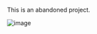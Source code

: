 This is an abandoned project.

![image](https://user-images.githubusercontent.com/4059636/52277588-5a923100-2955-11e9-811a-20e927c22873.PNG)
